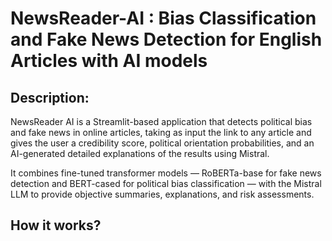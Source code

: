 # NewsReader-AI : Bias Classification and Fake News Detection for English Articles with AI models

## Description:

NewsReader AI is a Streamlit-based application that detects political bias and fake news in online articles, taking as input the link to any article and gives the user a credibility score, political orientation probabilities, and an AI-generated detailed explanations of the results using Mistral. 

It combines fine-tuned transformer models — RoBERTa-base for fake news detection and BERT-cased for political bias classification — with the Mistral LLM to provide objective summaries, explanations, and risk assessments.

## How it works?




